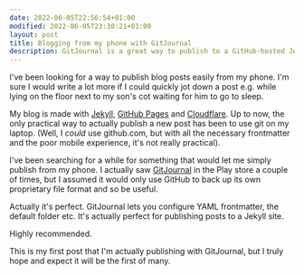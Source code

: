 ```yaml
---
date: 2022-06-05T22:56:54+01:00
modified: 2022-06-05T23:30:21+01:00
layout: post
title: Blogging from my phone with GitJournal
description: GitJournal is a great way to publish to a GitHub-hosted Jekyll blog from an Android phone
---
```


I've been looking for a way to publish blog posts easily from my phone. I'm sure I would write a lot more if I could quickly jot down a post e.g. while lying on the floor next to my son's cot waiting for him to go to sleep.

My blog is made with [Jekyll](https://jekyllrb.com/), [GitHub Pages](https://pages.github.com/) and [Cloudflare](https://www.cloudflare.com/). Up to now, the only practical way to actually publish a new post has been to use git on my laptop. (Well, I *could* use github.com, but with all the necessary frontmatter and the poor mobile experience, it's not really practical).

I've been searching for a while for something that would let me simply publish from my phone. I actually saw [GitJournal](https://gitjournal.io/) in the Play store a couple of times, but I assumed it would only use GitHub to back up its own proprietary file format and so be useful.

Actually it's perfect. GitJournal lets you configure YAML frontmatter, the default folder etc. It's actually perfect for publishing posts to a Jekyll site.

Highly recommended.

This is my first post that I'm actually publishing with GitJournal, but I truly hope and expect it will be the first of many.
